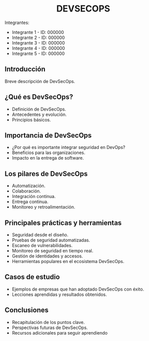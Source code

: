 
# <h1 align="center"> DEVSECOPS </h1>

Integrantes:
 - Integrante 1 - ID: 000000
 - Integrante 2 - ID: 000000
 - Integrante 3 - ID: 000000
 - Integrante 4 - ID: 000000
 - Integrante 5 - ID: 000000

## Introducción

Breve descripción de DevSecOps.

## ¿Qué es DevSecOps?

 - Definición de DevSecOps.
 - Antecedentes y evolución.
 - Principios básicos.

## Importancia de DevSecOps

 - ¿Por qué es importante integrar seguridad en DevOps?
 - Beneficios para las organizaciones.
 - Impacto en la entrega de software.

## Los pilares de DevSecOps

-  Automatización.
-  Colaboración.
-  Integración continua.
-  Entrega continua.
-  Monitoreo y retroalimentación.

## Principales prácticas y herramientas

-  Seguridad desde el diseño.
-  Pruebas de seguridad automatizadas.
-  Escaneo de vulnerabilidades.
-  Monitoreo de seguridad en tiempo real.
-  Gestión de identidades y accesos.
-  Herramientas populares en el ecosistema DevSecOps.

## Casos de estudio

-  Ejemplos de empresas que han adoptado DevSecOps con éxito.
-  Lecciones aprendidas y resultados obtenidos.

## Conclusiones

-  Recapitulación de los puntos clave.
-  Perspectivas futuras de DevSecOps.
-  Recursos adicionales para seguir aprendiendo
